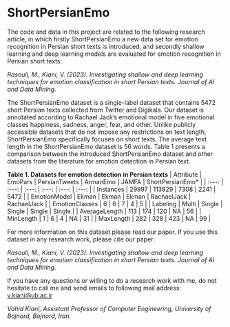 # ShortPersianEmo

The code and data in this project are related to the following research article, in which firstly ShortPersianEmo a new data set for emotion recognition in Persian short texts is introduced, and secondly shallow learning and deep learning models are evaluated for emotion recognition in Persian short texts:

*Rasouli, M., Kiani, V. (2023). Investigating shallow and deep learning techniques for emotion classification in short Persian texts. Journal of AI and Data Mining.*

The ShortPersianEmo dataset is a single-label dataset that contains 5472 short Persian texts collected from Twitter and Digikala. Our dataset is annotated according to Rachael Jack’s emotional model in five emotional classes happiness, sadness, anger, fear, and other.
Unlike publicly accessible datasets that do not impose any restrictions on text length, ShortPersianEmo specifically focuses on short texts. The average text length in the ShortPersianEmo dataset is 56 words. Table 1 presents a comparison between the introduced ShortPersianEmo dataset and other datasets from the literature for emotion detection in Persian text.

**Table 1. Datasets for emotion detection in Persian texts**
| Attribute | EmoPars | PersianTweets | ArmanEmo | JAMFA | ShortPersianEmo* | 
| :---: | :---: | :---: | :---: | :---: | :---: |
| Instances | 29997 | 113829 | 7308 | 2241 | 5472 |
| EmotionModel | Ekman | Ekman | Ekman | RachaelJack | RachaelJack |
| EmotionClasses | 6 | 6 | 7 | 4 | 5 |
| Labeling | Multi | Single | Single | Single | Single |
| AverageLength | 113 | 174 | 120 | NA | 56 |
| MinLength | 1 | 6 | 4 | NA | 31 |
| MaxLength | 282 | 328 | 423 | NA | 99 |

For more information on this dataset please read our paper. If you use this dataset in any research work, please cite our paper:

*Rasouli, M., Kiani, V. (2023). Investigating shallow and deep learning techniques for emotion classification in short Persian texts. Journal of AI and Data Mining.*

If you have any questions or willing to do a research work with me, do not hesitate to call me and send emails to following mail address:  v.kiani@ub.ac.ir

*Vahid Kiani, Assistant Professor of Computer Engineering, University of Bojnord, Bojnord, Iran.*
